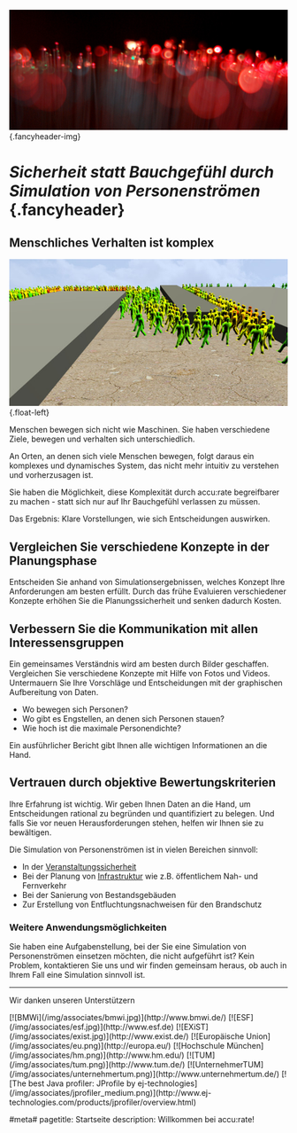 ![](/img/accurate-bild-start.jpg) {.fancyheader-img}
# *Sicherheit statt Bauchgefühl durch Simulation von Personenströmen* {.fancyheader}

## Menschliches Verhalten ist komplex

![Shortest path SumoViz3D](/img/shortest_path.jpg) {.float-left}

Menschen bewegen sich nicht wie Maschinen. 
Sie haben verschiedene Ziele, bewegen und verhalten sich unterschiedlich. 

An Orten, an denen sich viele Menschen bewegen, folgt daraus ein komplexes und dynamisches System, das nicht mehr intuitiv zu verstehen und vorherzusagen ist.

Sie haben die Möglichkeit, diese Komplexität durch accu:rate begreifbarer zu machen - statt sich nur auf Ihr Bauchgefühl verlassen zu müssen.

Das Ergebnis: Klare Vorstellungen, wie sich Entscheidungen auswirken.

## Vergleichen Sie verschiedene Konzepte in der Planungsphase

Entscheiden Sie anhand von Simulationsergebnissen, welches Konzept Ihre Anforderungen am besten erfüllt. 
Durch das frühe Evaluieren verschiedener Konzepte erhöhen Sie die Planungssicherheit und senken dadurch Kosten.

## Verbessern Sie die Kommunikation mit allen Interessensgruppen

Ein gemeinsames Verständnis wird am besten durch Bilder geschaffen. 
Vergleichen Sie verschiedene Konzepte mit Hilfe von Fotos und Videos. 
Untermauern Sie Ihre Vorschläge und Entscheidungen mit der graphischen Aufbereitung von Daten. 

- Wo bewegen sich Personen? 
- Wo gibt es Engstellen, an denen sich Personen stauen? 
- Wie hoch ist die maximale Personendichte? 

Ein ausführlicher Bericht gibt Ihnen alle wichtigen Informationen an die Hand.

## Vertrauen durch objektive Bewertungskriterien

Ihre Erfahrung ist wichtig. 
Wir geben Ihnen Daten an die Hand, um Entscheidungen rational zu begründen und quantifiziert zu belegen. 
Und falls Sie vor neuen Herausforderungen stehen, helfen wir Ihnen sie zu bewältigen.

Die Simulation von Personenströmen ist in vielen Bereichen sinnvoll:

- In der [Veranstaltungssicherheit](/veranstaltungssicherheit)
- Bei der Planung von [Infrastruktur](/infrastrukturelle-gebaeude) wie z.B. öffentlichem Nah- und Fernverkehr
- Bei der Sanierung von Bestandsgebäuden
- Zur Erstellung von Entfluchtungsnachweisen für den Brandschutz 

### Weitere Anwendungsmöglichkeiten
Sie haben eine Aufgabenstellung, bei der Sie eine Simulation von Personenströmen einsetzen möchten, die nicht aufgeführt ist? 
Kein Problem, kontaktieren Sie uns und wir finden gemeinsam heraus, ob auch in Ihrem Fall eine Simulation sinnvoll ist.

-----------

Wir danken unseren Unterstützern

<div class="associates-logos" markdown="1">
[![BMWi](/img/associates/bmwi.jpg)](http://www.bmwi.de/)
[![ESF](/img/associates/esf.jpg)](http://www.esf.de)
[![EXiST](/img/associates/exist.jpg)](http://www.exist.de/)
[![Europäische Union](/img/associates/eu.png)](http://europa.eu/)
[![Hochschule München](/img/associates/hm.png)](http://www.hm.edu/)
[![TUM](/img/associates/tum.png)](http://www.tum.de/)
[![UnternehmerTUM](/img/associates/unternehmertum.png)](http://www.unternehmertum.de/)
[![The best Java profiler: JProfile by ej-technologies](/img/associates/jprofiler_medium.png)](http://www.ej-technologies.com/products/jprofiler/overview.html)
</div>

#meta#
pagetitle: Startseite
description: Willkommen bei accu:rate!
